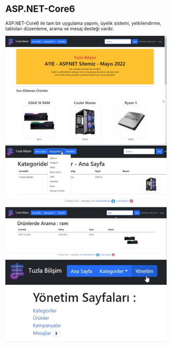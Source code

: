 # ASP.NET-Core6
 ASP.NET-Core6 ile tam bir uygulama yapımı, üyelik sistemi, yetkilendirme, tabloları düzenleme, arama ve mesaj desteği vardır.
 
 ![](https://github.com/tbagriyanik/ASP.NET-Core6/blob/main/Screen%20Shot%2005-03-22%20at%2010.53%20PM.JPG)
 ![](https://github.com/tbagriyanik/ASP.NET-Core6/blob/main/Screen%20Shot%2005-03-22%20at%2010.54%20PM.JPG)
 ![](https://github.com/tbagriyanik/ASP.NET-Core6/blob/main/Screen%20Shot%2005-03-22%20at%2010.54%20PM%20001.JPG)
 ![](https://github.com/tbagriyanik/ASP.NET-Core6/blob/main/Screen%20Shot%2005-03-22%20at%2010.54%20PM%20002.JPG)
 
